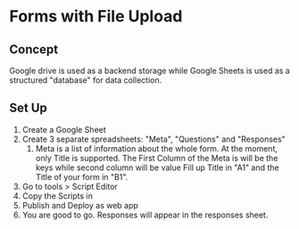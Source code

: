 # Forms with File Upload

## Concept
Google drive is used as a backend storage while Google Sheets is used as a structured "database" for data collection.

## Set Up
1. Create a Google Sheet
2. Create 3 separate spreadsheets: "Meta", "Questions" and "Responses"
    1. Meta is a list of information about the whole form. At the moment, only Title is supported. The First Column of the Meta is will be the keys while second column will be value Fill up Title in "A1" and the Title of your form in "B1".
3. Go to tools > Script Editor
4. Copy the Scripts in
5. Publish and Deploy as web app
6. You are good to go. Responses will appear in the responses sheet.


